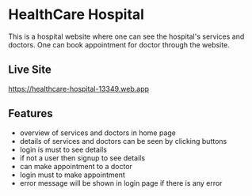# HealthCare Hospital
This is a hospital website where one can see the hospital's services and doctors. One can book appointment for doctor through the website.

## Live Site
https://healthcare-hospital-13349.web.app

## Features
- overview of services and doctors in home page
- details of services and doctors can be seen by clicking buttons
- login is must to see details
- if not a user then signup to see details
- can make appointment to a doctor
- login must to make appointment
- error message will be shown in login page if there is any error


